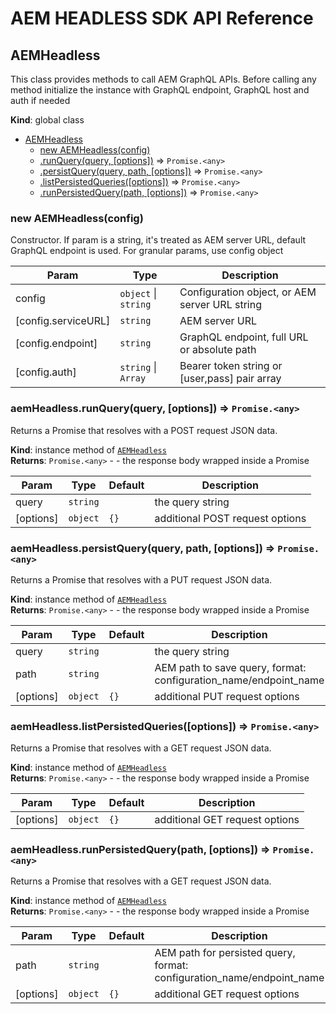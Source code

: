 <!--
Copyright 2021 Adobe. All rights reserved.
This file is licensed to you under the Apache License, Version 2.0 (the "License");
you may not use this file except in compliance with the License. You may obtain a copy
of the License at http://www.apache.org/licenses/LICENSE-2.0

Unless required by applicable law or agreed to in writing, software distributed under
the License is distributed on an "AS IS" BASIS, WITHOUT WARRANTIES OR REPRESENTATIONS
OF ANY KIND, either express or implied. See the License for the specific language
governing permissions and limitations under the License.
-->
# AEM HEADLESS SDK API Reference

<a name="AEMHeadless"></a>

## AEMHeadless
This class provides methods to call AEM GraphQL APIs.
Before calling any method initialize the instance
with GraphQL endpoint, GraphQL host and auth if needed

**Kind**: global class  

* [AEMHeadless](#AEMHeadless)
    * [new AEMHeadless(config)](#new_AEMHeadless_new)
    * [.runQuery(query, [options])](#AEMHeadless+runQuery) ⇒ <code>Promise.&lt;any&gt;</code>
    * [.persistQuery(query, path, [options])](#AEMHeadless+persistQuery) ⇒ <code>Promise.&lt;any&gt;</code>
    * [.listPersistedQueries([options])](#AEMHeadless+listPersistedQueries) ⇒ <code>Promise.&lt;any&gt;</code>
    * [.runPersistedQuery(path, [options])](#AEMHeadless+runPersistedQuery) ⇒ <code>Promise.&lt;any&gt;</code>

<a name="new_AEMHeadless_new"></a>

### new AEMHeadless(config)
Constructor.
If param is a string, it's treated as AEM server URL, default GraphQL endpoint is used.
For granular params, use config object


| Param | Type | Description |
| --- | --- | --- |
| config | <code>object</code> \| <code>string</code> | Configuration object, or AEM server URL string |
| [config.serviceURL] | <code>string</code> | AEM server URL |
| [config.endpoint] | <code>string</code> | GraphQL endpoint, full URL or absolute path |
| [config.auth] | <code>string</code> \| <code>Array</code> | Bearer token string or [user,pass] pair array |

<a name="AEMHeadless+runQuery"></a>

### aemHeadless.runQuery(query, [options]) ⇒ <code>Promise.&lt;any&gt;</code>
Returns a Promise that resolves with a POST request JSON data.

**Kind**: instance method of [<code>AEMHeadless</code>](#AEMHeadless)  
**Returns**: <code>Promise.&lt;any&gt;</code> - - the response body wrapped inside a Promise  

| Param | Type | Default | Description |
| --- | --- | --- | --- |
| query | <code>string</code> |  | the query string |
| [options] | <code>object</code> | <code>{}</code> | additional POST request options |

<a name="AEMHeadless+persistQuery"></a>

### aemHeadless.persistQuery(query, path, [options]) ⇒ <code>Promise.&lt;any&gt;</code>
Returns a Promise that resolves with a PUT request JSON data.

**Kind**: instance method of [<code>AEMHeadless</code>](#AEMHeadless)  
**Returns**: <code>Promise.&lt;any&gt;</code> - - the response body wrapped inside a Promise  

| Param | Type | Default | Description |
| --- | --- | --- | --- |
| query | <code>string</code> |  | the query string |
| path | <code>string</code> |  | AEM path to save query, format: configuration_name/endpoint_name |
| [options] | <code>object</code> | <code>{}</code> | additional PUT request options |

<a name="AEMHeadless+listPersistedQueries"></a>

### aemHeadless.listPersistedQueries([options]) ⇒ <code>Promise.&lt;any&gt;</code>
Returns a Promise that resolves with a GET request JSON data.

**Kind**: instance method of [<code>AEMHeadless</code>](#AEMHeadless)  
**Returns**: <code>Promise.&lt;any&gt;</code> - - the response body wrapped inside a Promise  

| Param | Type | Default | Description |
| --- | --- | --- | --- |
| [options] | <code>object</code> | <code>{}</code> | additional GET request options |

<a name="AEMHeadless+runPersistedQuery"></a>

### aemHeadless.runPersistedQuery(path, [options]) ⇒ <code>Promise.&lt;any&gt;</code>
Returns a Promise that resolves with a GET request JSON data.

**Kind**: instance method of [<code>AEMHeadless</code>](#AEMHeadless)  
**Returns**: <code>Promise.&lt;any&gt;</code> - - the response body wrapped inside a Promise  

| Param | Type | Default | Description |
| --- | --- | --- | --- |
| path | <code>string</code> |  | AEM path for persisted query, format: configuration_name/endpoint_name |
| [options] | <code>object</code> | <code>{}</code> | additional GET request options |

